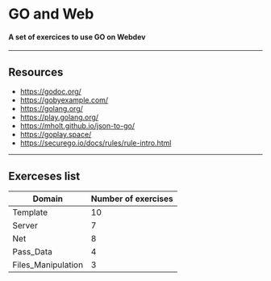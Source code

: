 # GO and Web
#### A set of exercices to use GO on Webdev
------------------
## Resources
- https://godoc.org/
- https://gobyexample.com/
- https://golang.org/
- https://play.golang.org/
- https://mholt.github.io/json-to-go/
- https://goplay.space/
- https://securego.io/docs/rules/rule-intro.html
------------------
## Exerceses list
|Domain |Number of exercises|
|-------|:-----------------|
|Template|10|
|Server|7|
|Net|8|
|Pass_Data|4|
|Files_Manipulation|3|
